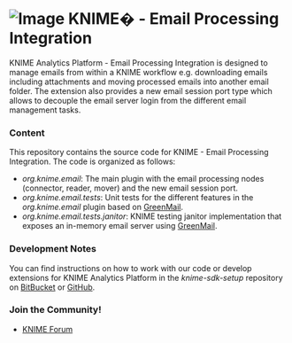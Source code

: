# ![Image](https://www.knime.com/files/knime_logo_github_40x40_4layers.png) KNIME� - Email Processing Integration

KNIME Analytics Platform - Email Processing Integration is designed to manage emails from within a KNIME workflow e.g. 
downloading emails including attachments and moving processed emails into another email folder. The extension also 
provides a new email session port type which allows to decouple the email server login from the different email 
management tasks.

### Content
This repository contains the source code for KNIME - Email Processing Integration. The code is organized as follows:

* _org.knime.email_: The main plugin with the email processing nodes (connector, reader, mover) and the new 
email session port.
* _org.knime.email.tests_: Unit tests for the different features in the _org.knime.email_ plugin based on 
[GreenMail](https://greenmail-mail-test.github.io/greenmail/#).
* _org.knime.email.tests.janitor_: KNIME testing janitor implementation that exposes an in-memory email server using
[GreenMail](https://greenmail-mail-test.github.io/greenmail/#).

### Development Notes
You can find instructions on how to work with our code or develop extensions for KNIME Analytics Platform in the _knime-sdk-setup_ repository on [BitBucket](https://bitbucket.org/KNIME/knime-sdk-setup) or [GitHub](http://github.com/knime/knime-sdk-setup).

### Join the Community!
* [KNIME Forum](https://forum.knime.com/)